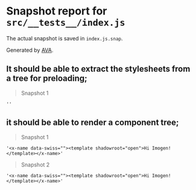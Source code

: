 # Snapshot report for `src/__tests__/index.js`

The actual snapshot is saved in `index.js.snap`.

Generated by [AVA](https://avajs.dev).

## It should be able to extract the stylesheets from a tree for preloading;

> Snapshot 1

    ''

## it should be able to render a component tree;

> Snapshot 1

    '<x-name data-swiss=""><template shadowroot="open">Hi Imogen!</template></x-name>'

> Snapshot 2

    '<x-name data-swiss=""><template shadowroot="open">Hi Imogen!</template></x-name>'
